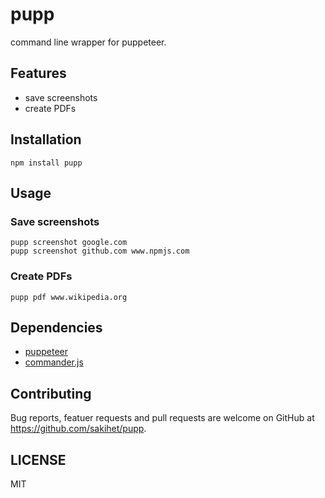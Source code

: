 # pupp

command line wrapper for puppeteer.

## Features
- save screenshots
- create PDFs

## Installation

```
npm install pupp
```

## Usage

### Save screenshots

```
pupp screenshot google.com
pupp screenshot github.com www.npmjs.com
```

### Create PDFs

```
pupp pdf www.wikipedia.org
```

## Dependencies
- [puppeteer](https://github.com/GoogleChrome/puppeteer)
- [commander.js](https://github.com/tj/commander.js/)

## Contributing

Bug reports, featuer requests and pull requests are welcome on GitHub at https://github.com/sakihet/pupp.

## LICENSE
MIT
